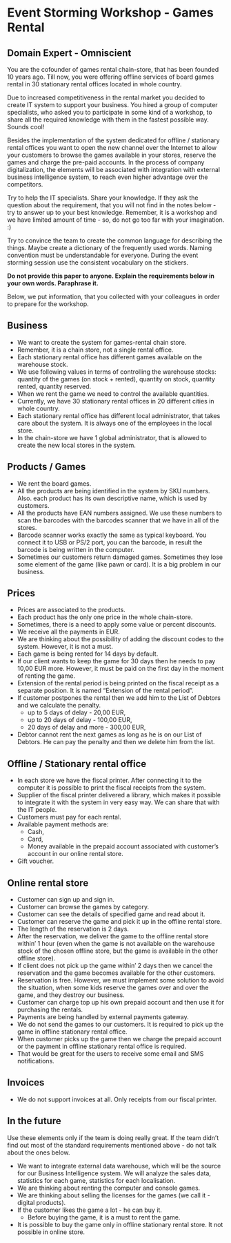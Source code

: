 # Event Storming Workshop - Games Rental

## Domain Expert - Omniscient

You are the cofounder of games rental chain-store, that has been founded 10 years ago. Till now, you were offering offline services of board games rental in 30 stationary rental offices located in whole country.

Due to increased competitiveness in the rental market you decided to create IT system to support your business. You hired a group of computer specialists, who asked you to participate in some kind of a workshop, to share all the required knowledge with them in the fastest possible way. Sounds cool!

Besides the implementation of the system dedicated for offline / stationary rental offices you want to open the new channel over the Internet to allow your customers to browse the games available in your stores, reserve the games and charge the pre-paid accounts. In the process of company digitalization, the elements will be associated with integration with external business intelligence system, to reach even higher advantage over the competitors.

Try to help the IT specialists. Share your knowledge. If they ask the question about the requirement, that you will not find in the notes below - try to answer up to your best knowledge. Remember, it is a workshop and we have limited amount of time - so, do not go too far with your imagination. :)

Try to convince the team to create the common language for describing the things. Maybe create a dictionary of the frequently used words. Naming convention must be understandable for everyone. During the event storming session use the consistent vocabulary on the stickers.

__Do not provide this paper to anyone. Explain the requirements below in your own words. Paraphrase it.__

Below, we put information, that you collected with your colleagues in order to prepare for the workshop.

## Business

* We want to create the system for games-rental chain store.
* Remember, it is a chain store, not a single rental office.
* Each stationary rental office has different games available on the warehouse stock.
* We use following values in terms of controlling the warehouse stocks: quantity of the games (on stock + rented), quantity on stock, quantity rented, quantity reserved. 
* When we rent the game we need to control the available quantities.
* Currently, we have 30 stationary rental offices in 20 different cities in whole country.
* Each stationary rental office has different local administrator, that takes care about the system. It is always one of the employees in the local store.
* In the chain-store we have 1 global administrator, that is allowed to create the new local stores in the system.

## Products / Games

* We rent the board games.
* All the products are being identified in the system by SKU numbers. Also. each product has its own descriptive name, which is used by customers.
* All the products have EAN numbers assigned. We use these numbers to scan the barcodes with the barcodes scanner that we have in all of the stores.
* Barcode scanner works exactly the same as typical keyboard. You connect it to USB or PS/2 port, you can the barcode, in result the barcode is being written in the computer.
* Sometimes our customers return damaged games. Sometimes they lose some element of the game (like pawn or card). It is a big problem in our business.

## Prices

* Prices are associated to the products.
* Each product has the only one price in the whole chain-store.
* Sometimes, there is a need to apply some value or percent discounts.
* We receive all the payments in EUR.
* We are thinking about the possibility of adding the discount codes to the system. However, it is not a must.
* Each game is being rented for 14 days by default.
* If our client wants to keep the game for 30 days then he needs to pay 10,00 EUR more. However, it must be paid on the first day in the moment of renting the game.
* Extension of the rental period is being printed on the fiscal receipt as a separate position. It is named “Extension of the rental period”.
* If customer postpones the rental then we add him to the List of Debtors and we calculate the penalty.
  * up to 5 days of delay - 20,00 EUR,
  * up to 20 days of delay - 100,00 EUR,
  * 20 days of delay and more - 300,00 EUR,
* Debtor cannot rent the next games as long as he is on our List of Debtors. He can pay the penalty and then we delete him from the list.

## Offline / Stationary rental office

* In each store we have the fiscal printer. After connecting it to the computer it is possible to print the fiscal receipts from the system. 
* Supplier of the fiscal printer delivered a library, which makes it possible to integrate it with the system in very easy way. We can share that with the IT people.
* Customers must pay for each rental.
* Available payment methods are:
  * Cash,
  * Card,
  * Money available in the prepaid account associated with customer’s account in our online rental store.
* Gift voucher.

## Online rental store

* Customer can sign up and sign in.
* Customer can browse the games by category.
* Customer can see the details of specified game and read about it.
* Customer can reserve the game and pick it up in the offline rental store.
* The length of the reservation is 2 days.
* After the reservation, we deliver the game to the offline rental store within’ 1 hour (even when the game is not available on the warehouse stock of the chosen offline store, but the game is available in the other offline store).
* If client does not pick up the game within’ 2 days then we cancel the reservation and the game becomes available for the other customers.
* Reservation is free. However, we must implement some solution to avoid the situation, when some kids reserve the games over and over the game, and they destroy our business. 
* Customer can charge top up his own prepaid account and then use it for purchasing the rentals.
* Payments are being handled by external payments gateway.
* We do not send the games to our customers. It is required to pick up the game in offline stationary rental office.
* When customer picks up the game then we charge the prepaid account or the payment in offline stationary rental office is required.
* That would be great for the users to receive some email and SMS notifications.

## Invoices

* We do not support invoices at all. Only receipts from our fiscal printer.

## In the future

Use these elements only if the team is doing really great. If the team didn’t find out most of the standard requirements mentioned above - do not talk about the ones below.

* We want to integrate external data warehouse, which will be the source for our Business Intelligence system. We will analyze the sales data, statistics for each game, statistics for each localisation.
* We are thinking about renting the computer and console games.
* We are thinking about selling the licenses for the games (we call it - digital products).
* If the customer likes the game a lot - he can buy it.
  * Before buying the game, it is a must to rent the game.
* It is possible to buy the game only in offline stationary rental store. It not possible in online store.


